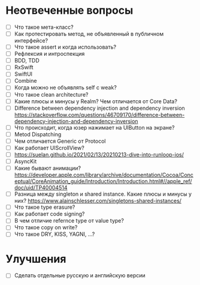 # Неотвеченные вопросы

- [ ] Что такое мета-класс?
- [ ] Как протестировать метод, не объявленный в публичном интерфейсе?
- [ ] Что такое assert и когда использовать?
- [ ] Рефлексия и интроспекция
- [ ] BDD, TDD
- [ ] RxSwift
- [ ] SwiftUI
- [ ] Combine
- [ ] Когда можно не объявлять self с weak?
- [ ] Что такое clean architecture?
- [ ] Какие плюсы и минусы у Realm? Чем отличается от Core Data?
- [ ] Difference between dependency injection and dependency inversion https://stackoverflow.com/questions/46709170/difference-between-dependency-injection-and-dependency-inversion
- [ ] Что происходит, когда юзер нажимает на UIButton на экране?
- [ ] Metod Dispatching
- [ ] Чем отличается Generic от Protocol
- [ ] Как работает UIScrollView?
- [ ] https://suelan.github.io/2021/02/13/20210213-dive-into-runloop-ios/
- [ ] AsyncKit
- [ ] Какие бывают анимации? https://developer.apple.com/library/archive/documentation/Cocoa/Conceptual/CoreAnimation_guide/Introduction/Introduction.html#//apple_ref/doc/uid/TP40004514
- [ ] Разница между singleton и shared instance. Какие плюсы и минусы у них? https://www.alainschlesser.com/singletons-shared-instances/
- [ ] Что такое type erasure?
- [ ] Как работает code signing?
- [ ] В чем отличие refernce type от value type?
- [ ] Что такое copy on write?
- [ ] Что такое DRY, KISS, YAGNI, ...?

# Улучшения

- [ ] Сделать отдельные русскую и английскую версии
